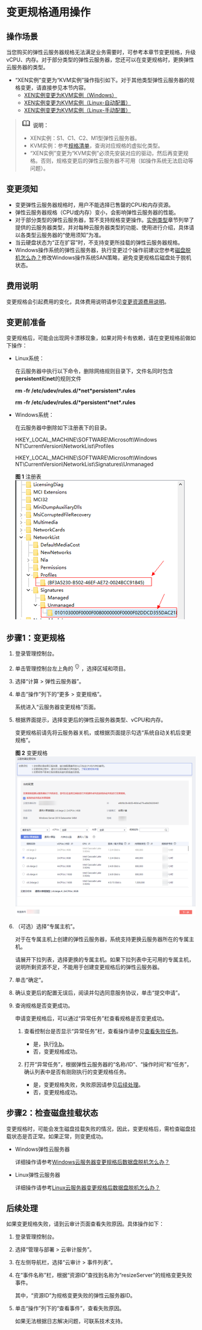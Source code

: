 # 变更规格通用操作<a name="ZH-CN_TOPIC_0013771092"></a>

## 操作场景<a name="zh-cn_topic_0013859511_section14602858172718"></a>

当您购买的弹性云服务器规格无法满足业务需要时，可参考本章节变更规格，升级vCPU、内存。对于部分类型的弹性云服务器，您还可以在变更规格时，更换弹性云服务器的类型。

-   “XEN实例”变更为“KVM实例”操作指引如下。对于其他类型弹性云服务器的规格变更，请直接参见本节内容。
    -   [XEN实例变更为KVM实例（Windows）](XEN实例变更为KVM实例（Windows）.md)
    -   [XEN实例变更为KVM实例（Linux-自动配置）](XEN实例变更为KVM实例（Linux-自动配置）.md)
    -   [XEN实例变更为KVM实例（Linux-手动配置）](XEN实例变更为KVM实例（Linux-手动配置）.md)


>![](public_sys-resources/icon-note.gif) **说明：**   
>-   XEN实例：S1、C1、C2、M1型弹性云服务器。  
>-   KVM实例：参考[规格清单](https://support.huaweicloud.com/productdesc-ecs/zh-cn_topic_0159822360.html)，查询对应规格的虚拟化类型。  
>-   “XEN实例”变更为“KVM实例”必须先安装对应的驱动，然后再变更规格。否则，规格变更后的弹性云服务器不可用（如操作系统无法启动等问题）。  

## 变更须知<a name="zh-cn_topic_0013859511_section57753505172833"></a>

-   变更弹性云服务器规格时，用户不能选择已售罄的CPU和内存资源。
-   弹性云服务器规格（CPU或内存）变小，会影响弹性云服务器的性能。
-   对于部分类型的弹性云服务器，暂不支持规格变更操作。[实例类型](https://support.huaweicloud.com/productdesc-ecs/zh-cn_topic_0035470096.html)章节列举了提供的云服务器类型，并对每种云服务器类型的功能、使用进行介绍，具体请以各类型云服务器的“使用须知”为准。
-   当云硬盘状态为“正在扩容”时，不支持变更所挂载的弹性云服务器规格。
-   Windows操作系统的弹性云服务器，执行变更过个操作前建议您参考[磁盘脱机怎么办？](https://support.huaweicloud.com/ecs_faq/zh-cn_topic_0114225937.html)修改Windows操作系统SAN策略，避免变更规格后磁盘处于脱机状态。

## 费用说明<a name="section33114418403"></a>

变更规格会引起费用的变化，具体费用说明请参见[变更资源费用说明](https://support.huaweicloud.com/usermanual-billing/zh-cn_topic_0045348012.html)。

## 变更前准备<a name="section201182131618"></a>

变更规格后，可能会出现网卡漂移现象，如果对网卡有依赖，请在变更规格前做如下操作：

-   Linux系统：

    在云服务器中执行以下命令，删除网络规则目录下，文件名同时包含**persistent**和**net**的规则文件

    **rm -fr /etc/udev/rules.d/\*net\*persistent\*.rules**

    **rm -fr /etc/udev/rules.d/\*persistent\*net\*.rules**

-   Windows系统：

    在云服务器中删除如下注册表下的目录。

    HKEY\_LOCAL\_MACHINE\\SOFTWARE\\Microsoft\\Windows NT\\CurrentVersion\\NetworkList\\Profiles

    HKEY\_LOCAL\_MACHINE\\SOFTWARE\\Microsoft\\Windows NT\\CurrentVersion\\NetworkList\\Signatures\\Unmanaged

    **图 1**  注册表<a name="fig18511613141912"></a>  
    ![](figures/注册表.png "注册表")


## 步骤1：变更规格<a name="section997143905215"></a>

1.  登录管理控制台。
2.  单击管理控制台左上角的![](figures/icon-region.png)，选择区域和项目。
3.  选择“计算 \> 弹性云服务器”。
4.  单击“操作”列下的“更多 \> 变更规格”。

    系统进入“云服务器变更规格”页面。

5.  根据界面提示，选择变更后的弹性云服务器类型、vCPU和内存。

    变更规格前请先将云服务器关机，或根据页面提示勾选“系统自动关机后变更规格”。

    **图 2**  变更规格<a name="fig11395245148"></a>  
    ![](figures/变更规格.png "变更规格")

6.  （可选）选择“专属主机”。

    对于在专属主机上创建的弹性云服务器，系统支持更换云服务器所在的专属主机。

    请展开下拉列表，选择更换的专属主机。如果下拉列表中无可用的专属主机，说明所剩资源不足，不能用于创建变更规格后的弹性云服务器。

7.  单击“确定”。
8.  确认变更后的配置无误后，阅读并勾选同意服务协议，单击“提交申请”。
9.  查询规格是否变更成功。

    申请变更规格后，可以通过“异常任务”栏查看规格是否变更成功。

    1.  查看控制台是否显示“异常任务”栏，查看操作请参见[查看失败任务](查看失败任务.md)。
        -   是，执行[9.b](#li6253192246)。
        -   否，变更规格成功。

    2.  <a name="li6253192246"></a>打开“异常任务”，根据弹性云服务器的“名称/ID”、“操作时间”和“任务”，确认列表中是否有刚刚执行的变更规格任务。
        -   是，变更规格失败，失败原因请参见[后续处理](#section9461027528)。
        -   否，变更规格成功。



## 步骤2：检查磁盘挂载状态<a name="section88041642132813"></a>

变更规格时，可能会发生磁盘挂载失败的情况，因此，变更规格后，需检查磁盘挂载状态是否正常。如果正常，则变更成功。

-   Windows弹性云服务器

    详细操作请参考[Windows云服务器变更规格后数据盘脱机怎么办？](https://support.huaweicloud.com/ecs_faq/ecs_faq_0618.html)

-   Linux弹性云服务器

    详细操作请参考[Linux云服务器变更规格后数据盘脱机怎么办？](https://support.huaweicloud.com/ecs_faq/ecs_faq_0619.html)


## 后续处理<a name="section9461027528"></a>

如果变更规格失败，请到云审计页面查看失败原因。具体操作如下：

1.  登录管理控制台。
2.  选择“管理与部署 \> 云审计服务”。
3.  在左侧导航栏，选择“云审计 \> 事件列表”。
4.  在“事件名称”栏，根据“资源ID”查找到名称为“resizeServer”的规格变更失败事件。

    其中，“资源ID”为规格变更失败的弹性云服务器ID。

5.  单击“操作”列下的“查看事件”，查看失败原因。

    如果无法根据日志解决问题，可联系技术支持。


